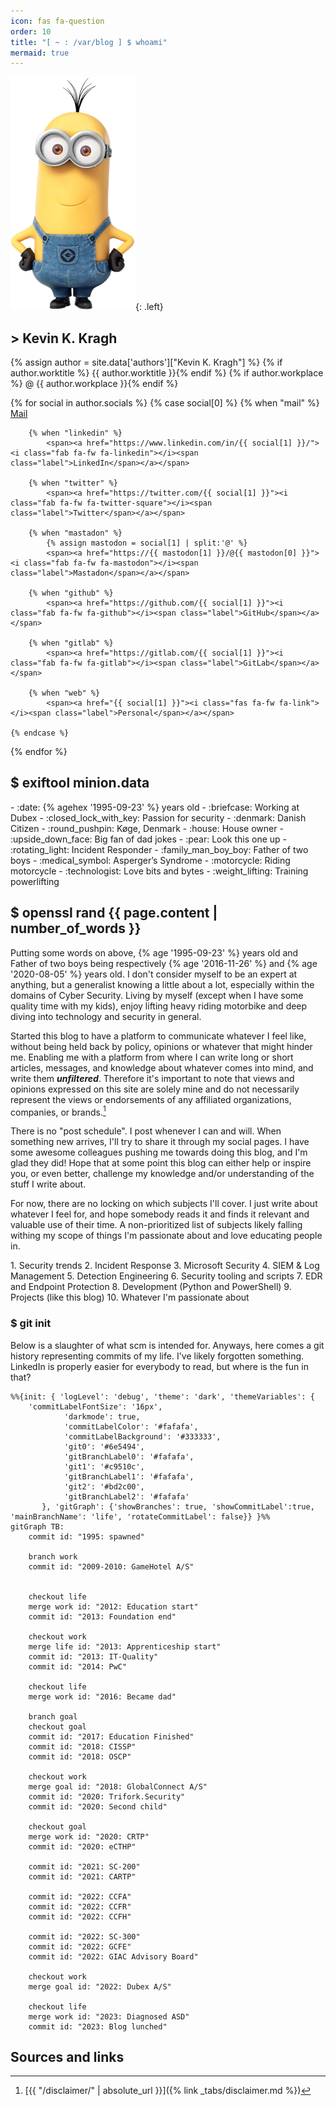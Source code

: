 ```yaml
---
icon: fas fa-question
order: 10
title: "[ ~ : /var/blog ] $ whoami"
mermaid: true
---
```


![author_img](/assets/img/pages/whoami/KevinTheMinion.png){: .left} 

## > Kevin K. Kragh

<div class="social-links">
{% assign author = site.data['authors']["Kevin K. Kragh"] %}
{% if author.worktitle %} {{ author.worktitle }}{% endif %} {% if author.workplace %} @ {{ author.workplace }}{% endif %} <br />

{% for social in author.socials %}
    {% case social[0] %}
        {% when "mail" %}
            <span><a href="mailto:{{ social[1] }}"><i class="fas fa-fw fa-envelope-square"></i><span class="label">Mail</span></a></span>

        {% when "linkedin" %}
            <span><a href="https://www.linkedin.com/in/{{ social[1] }}/"><i class="fab fa-fw fa-linkedin"></i><span class="label">LinkedIn</span></a></span>

        {% when "twitter" %}
            <span><a href="https://twitter.com/{{ social[1] }}"><i class="fab fa-fw fa-twitter-square"></i><span class="label">Twitter</span></a></span>

        {% when "mastadon" %}
            {% assign mastodon = social[1] | split:'@' %}
            <span><a href="https://{{ mastodon[1] }}/@{{ mastodon[0] }}"><i class="fab fa-fw fa-mastodon"></i><span class="label">Mastadon</span></a></span>

        {% when "github" %}
            <span><a href="https://github.com/{{ social[1] }}"><i class="fab fa-fw fa-github"></i><span class="label">GitHub</span></a></span>

        {% when "gitlab" %}
            <span><a href="https://gitlab.com/{{ social[1] }}"><i class="fab fa-fw fa-gitlab"></i><span class="label">GitLab</span></a></span>

        {% when "web" %}
            <span><a href="{{ social[1] }}"><i class="fas fa-fw fa-link"></i><span class="label">Personal</span></a></span>

    {% endcase %}
{% endfor %}
</div>

## $ exiftool minion.data

<div class="columns" markdown=1>
- :date: {% agehex '1995-09-23' %} years old
- :briefcase: Working at Dubex
- :closed_lock_with_key: Passion for security
- :denmark: Danish Citizen
- :round_pushpin: Køge, Denmark
- :house: House owner
- :upside_down_face: Big fan of dad jokes
- :pear: Look this one up
- :rotating_light: Incident Responder
- :family_man_boy_boy: Father of two boys
- :medical_symbol: Asperger’s Syndrome
- :motorcycle: Riding motorcycle
- :technologist: Love bits and bytes
- :weight_lifting: Training powerlifting
</div>

## $ openssl rand {{ page.content | number_of_words }}

Putting some words on above, {% age '1995-09-23' %} years old and Father of two boys being respectively {% age '2016-11-26' %} and {% age '2020-08-05' %} years old.
I don't consider myself to be an expert at anything, but a generalist knowing a little about a lot, especially within the domains of Cyber Security.
Living by myself (except when I have some quality time with my kids), enjoy lifting heavy riding motorbike and deep diving into technology and security in general.

Started this blog to have a platform to communicate whatever I feel like, without being held back by policy, opinions or whatever that might hinder me. Enabling me with a platform from where I can write long or short articles, messages, and knowledge about whatever comes into mind, and write them ***unfiltered***. Therefore it's important to note that views and opinions expressed on this site are solely mine and do not necessarily represent the views or endorsements of any affiliated organizations, companies, or brands.[^disclaimer]

There is no "post schedule". I post whenever I can and will. When something new arrives, I'll try to share it through my social pages.
I have some awesome colleagues pushing me towards doing this blog, and I'm glad they did!
Hope that at some point this blog can either help or inspire you, or even better, challenge my knowledge and/or understanding of the stuff I write about.

For now, there are no locking on which subjects I'll cover. I just write about whatever I feel for, and hope somebody reads it and finds it relevant and valuable use of their time. A non-prioritized list of subjects likely falling withing my scope of things I'm passionate about and love educating people in.

<div class="columns" markdown=1>
1. Security trends
2. Incident Response
3. Microsoft Security
4. SIEM & Log Management
5. Detection Engineering
6. Security tooling and scripts
7. EDR and Endpoint Protection
8. Development (Python and PowerShell)
9. Projects (like this blog)
10. Whatever I'm passionate about
</div>

### $ git init

Below is a slaughter of what scm is intended for. Anyways, here comes a git history representing commits of my life.
I've likely forgotten something. LinkedIn is properly easier for everybody to read, but where is the fun in that?

```mermaid
%%{init: { 'logLevel': 'debug', 'theme': 'dark', 'themeVariables': {
    'commitLabelFontSize': '16px',
            'darkmode': true,
            'commitLabelColor': '#fafafa',
            'commitLabelBackground': '#333333',
            'git0': '#6e5494',
            'gitBranchLabel0': '#fafafa',
            'git1': '#c9510c',
            'gitBranchLabel1': '#fafafa',
            'git2': '#bd2c00',
            'gitBranchLabel2': '#fafafa'
       }, 'gitGraph': {'showBranches': true, 'showCommitLabel':true, 'mainBranchName': 'life', 'rotateCommitLabel': false}} }%%
gitGraph TB:
    commit id: "1995: spawned"
    
    branch work
    commit id: "2009-2010: GameHotel A/S"

    
    checkout life
    merge work id: "2012: Education start"
    commit id: "2013: Foundation end"

    checkout work
    merge life id: "2013: Apprenticeship start"
    commit id: "2013: IT-Quality"
    commit id: "2014: PwC"

    checkout life
    merge work id: "2016: Became dad"

    branch goal
    checkout goal
    commit id: "2017: Education Finished"
    commit id: "2018: CISSP"
    commit id: "2018: OSCP"

    checkout work
    merge goal id: "2018: GlobalConnect A/S"
    commit id: "2020: Trifork.Security"
    commit id: "2020: Second child"

    checkout goal
    merge work id: "2020: CRTP"
    commit id: "2020: eCTHP"

    commit id: "2021: SC-200"
    commit id: "2021: CARTP"

    commit id: "2022: CCFA"
    commit id: "2022: CCFR"
    commit id: "2022: CCFH"

    commit id: "2022: SC-300"
    commit id: "2022: GCFE"
    commit id: "2022: GIAC Advisory Board"

    checkout work
    merge goal id: "2022: Dubex A/S"

    checkout life
    merge work id: "2023: Diagnosed ASD"
    commit id: "2023: Blog lunched"
```

## Sources and links

[^disclaimer]: [{{ "/disclaimer/" | absolute_url }}]({% link _tabs/disclaimer.md %})

